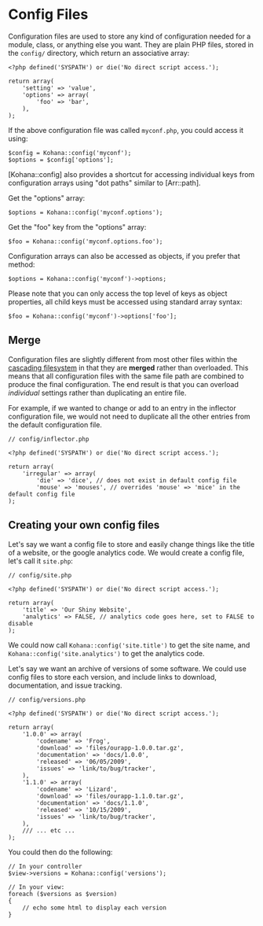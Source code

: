 # Config Files

Configuration files are used to store any kind of configuration needed for a module, class, or anything else you want.  They are plain PHP files, stored in the `config/` directory, which return an associative array:

    <?php defined('SYSPATH') or die('No direct script access.');

    return array(
        'setting' => 'value',
        'options' => array(
            'foo' => 'bar',
        ),
    );

If the above configuration file was called `myconf.php`, you could access it using:

    $config = Kohana::config('myconf');
    $options = $config['options'];

[Kohana::config] also provides a shortcut for accessing individual keys from configuration arrays using "dot paths" similar to [Arr::path].

Get the "options" array:

    $options = Kohana::config('myconf.options');

Get the "foo" key from the "options" array:

    $foo = Kohana::config('myconf.options.foo');

Configuration arrays can also be accessed as objects, if you prefer that method:

    $options = Kohana::config('myconf')->options;

Please note that you can only access the top level of keys as object properties, all child keys must be accessed using standard array syntax:

    $foo = Kohana::config('myconf')->options['foo'];

## Merge

Configuration files are slightly different from most other files within the [cascading filesystem](files) in that they are **merged** rather than overloaded. This means that all configuration files with the same file path are combined to produce the final configuration. The end result is that you can overload *individual* settings rather than duplicating an entire file.

For example, if we wanted to change or add to an entry in the inflector configuration file, we would not need to duplicate all the other entries from the default configuration file.

    // config/inflector.php

    <?php defined('SYSPATH') or die('No direct script access.');

    return array(
        'irregular' => array(
            'die' => 'dice', // does not exist in default config file
            'mouse' => 'mouses', // overrides 'mouse' => 'mice' in the default config file
    );


## Creating your own config files

Let's say we want a config file to store and easily change things like the title of a website, or the google analytics code.  We would create a config file, let's call it `site.php`:

    // config/site.php

    <?php defined('SYSPATH') or die('No direct script access.');

    return array(
        'title' => 'Our Shiny Website',
        'analytics' => FALSE, // analytics code goes here, set to FALSE to disable
    );

We could now call `Kohana::config('site.title')` to get the site name, and `Kohana::config('site.analytics')` to get the analytics code.

Let's say we want an archive of versions of some software.  We could use config files to store each version, and include links to download, documentation, and issue tracking.

	// config/versions.php

	<?php defined('SYSPATH') or die('No direct script access.');
	
    return array(
		'1.0.0' => array(
			'codename' => 'Frog',
			'download' => 'files/ourapp-1.0.0.tar.gz',
			'documentation' => 'docs/1.0.0',
			'released' => '06/05/2009',
			'issues' => 'link/to/bug/tracker',
		),
		'1.1.0' => array(
			'codename' => 'Lizard',
			'download' => 'files/ourapp-1.1.0.tar.gz',
			'documentation' => 'docs/1.1.0',
			'released' => '10/15/2009',
			'issues' => 'link/to/bug/tracker',
		),
		/// ... etc ...
	);

You could then do the following:

	// In your controller
	$view->versions = Kohana::config('versions');
	
	// In your view:
	foreach ($versions as $version)
	{
		// echo some html to display each version
	}
